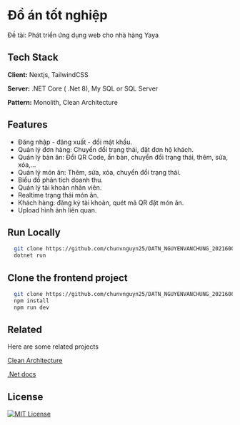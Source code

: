 # Đồ án tốt nghiệp

Đề tài: Phát triển ứng dụng web cho nhà hàng Yaya

## Tech Stack

**Client:** Nextjs, TailwindCSS

**Server:** .NET Core ( .Net 8), My SQL or SQL Server

**Pattern:** Monolith, Clean Architecture

## Features

- Đăng nhập - đăng xuất - đổi mật khẩu.
- Quản lý đơn hàng: Chuyển đổi trạng thái, đặt đơn hộ khách.
- Quản lý bàn ăn: Đổi QR Code, ẩn bàn, chuyển đổi trạng thái, thêm, sửa, xóa,...
- Quản lý món ăn: Thêm, sửa, xóa, chuyển đổi trạng thái.
- Biểu đồ phân tích doanh thu.
- Quản lý tài khoản nhân viên.
- Realtime trạng thái món ăn.
- Khách hàng: đăng ký tài khoản, quét mã QR đặt món ăn.
- Upload hình ảnh liên quan.

## Run Locally

```bash
  git clone https://github.com/chunvnguyn25/DATN_NGUYENVANCHUNG_2021600963
  dotnet run
```
## Clone the frontend project

```bash
  git clone https://github.com/chunvnguyn25/DATN_NGUYENVANCHUNG_2021600963_Frontend
  npm install
  npm run dev
```
## Related

Here are some related projects

[Clean Architecture](https://github.com/jasontaylordev/CleanArchitecture)

[.Net docs](https://github.com/dotnet/docs)

## License

[![MIT License](https://img.shields.io/badge/License-MIT-green.svg)](https://choosealicense.com/licenses/mit/)
